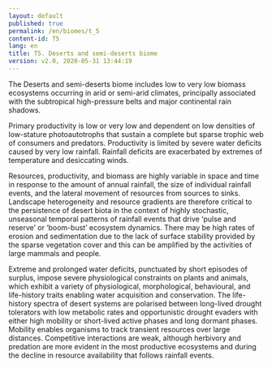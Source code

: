 ```yaml
---
layout: default
published: true
permalink: /en/biomes/t_5
content-id: T5
lang: en
title: T5. Deserts and semi-deserts biome
version: v2.0, 2020-05-31 13:44:19
---
```


The Deserts and semi-deserts biome includes low to very low biomass ecosystems occurring in arid or semi-arid climates, principally associated with the subtropical high-pressure belts and major continental rain shadows. 

Primary productivity is low or very low and dependent on low densities of low-stature photoautotrophs that sustain a complete but sparse trophic web of consumers and predators. Productivity is limited by severe water deficits caused by very low rainfall. Rainfall deficits are exacerbated by extremes of temperature and desiccating winds. 

Resources, productivity, and biomass are highly variable in space and time in response to the amount of annual rainfall, the size of individual rainfall events, and the lateral movement of resources from sources to sinks. Landscape heterogeneity and resource gradients are therefore critical to the persistence of desert biota in the context of highly stochastic, unseasonal temporal patterns of rainfall events that drive ‘pulse and reserve’ or ‘boom-bust’ ecosystem dynamics. There may be high rates of erosion and sedimentation due to the lack of surface stability provided by the sparse vegetation cover and this can be amplified by the activities of large mammals and people. 

Extreme and prolonged water deficits, punctuated by short episodes of surplus, impose severe physiological constraints on plants and animals, which exhibit a variety of physiological, morphological, behavioural, and life-history traits enabling water acquisition and conservation. The life-history spectra of desert systems are polarised between long-lived drought tolerators with low metabolic rates and opportunistic drought evaders with either high mobility or short-lived active phases and long dormant phases.  Mobility enables organisms to track transient resources over large distances. Competitive interactions are weak, although herbivory and predation are more evident in the most productive ecosystems and during the decline in resource availability that follows rainfall events.
